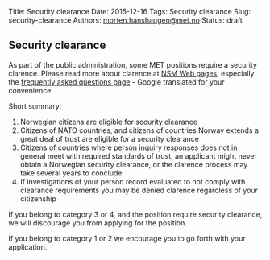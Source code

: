 Title: Security clearance
Date: 2015-12-16
Tags: Security clearance
Slug: security-clearance
Authors: morten.hanshaugen@met.no
Status: draft

## Security clearance

As part of the public administration, some MET positions require a security clarence. Please read more about clarence at [NSM Web pages](https://www.nsm.stat.no), especially the [frequently asked questions page](http://goo.gl/0QCFBH) - Google translated for your convenience.

Short summary:
1. Norwegian citizens are eligible for security clearance
2. Citizens of NATO countries, and citizens of countries Norway extends a great deal of trust are eligible for a security clearance
3. Citizens of countries where person inquiry responses does not in general meet with required standards of trust, an applicant might never obtain a Norwegian security clearance, or the clarence process may take several years to conclude
4. If investigations of your person record evaluated to not comply with clearance requirements you may be denied clarence regardless of your citizenship

If you belong to category 3 or 4, and the position require security clearance, we will discourage you from applying for the position.

If you belong to category 1 or 2 we encourage you to go forth with your application.


